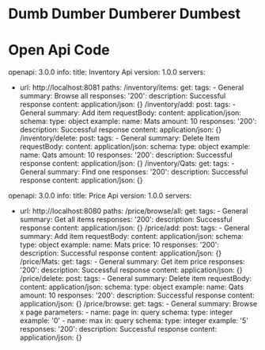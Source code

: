 # Dumb Dumber Dumberer Dumbest




# Open Api Code

openapi: 3.0.0
info:
  title: Inventory Api
  version: 1.0.0
servers:
  - url: http://localhost:8081
paths:
  /inventory/items:
    get:
      tags:
        - General
      summary: Browse all
      responses:
        '200':
          description: Successful response
          content:
            application/json: {}
  /inventory/add:
    post:
      tags:
        - General
      summary: Add item
      requestBody:
        content:
          application/json:
            schema:
              type: object
              example:
                name: Mats
                amount: 10
      responses:
        '200':
          description: Successful response
          content:
            application/json: {}
  /inventory/delete:
    post:
      tags:
        - General
      summary: Delete Item
      requestBody:
        content:
          application/json:
            schema:
              type: object
              example:
                name: Qats
                amount: 10
      responses:
        '200':
          description: Successful response
          content:
            application/json: {}
  /inventory/Qats:
    get:
      tags:
        - General
      summary: Find one
      responses:
        '200':
          description: Successful response
          content:
            application/json: {}
            
            
openapi: 3.0.0
info:
  title: Price Api
  version: 1.0.0
servers:
  - url: http://localhost:8080
paths:
  /price/browse/all:
    get:
      tags:
        - General
      summary: Get all items
      responses:
        '200':
          description: Successful response
          content:
            application/json: {}
  /price/add:
    post:
      tags:
        - General
      summary: Add item
      requestBody:
        content:
          application/json:
            schema:
              type: object
              example:
                name: Mats
                price: 10
      responses:
        '200':
          description: Successful response
          content:
            application/json: {}
  /price/Mats:
    get:
      tags:
        - General
      summary: Get item price
      responses:
        '200':
          description: Successful response
          content:
            application/json: {}
  /price/delete:
    post:
      tags:
        - General
      summary: Delete item
      requestBody:
        content:
          application/json:
            schema:
              type: object
              example:
                name: Qats
                amount: 10
      responses:
        '200':
          description: Successful response
          content:
            application/json: {}
  /price/browse:
    get:
      tags:
        - General
      summary: Browse x page
      parameters:
        - name: page
          in: query
          schema:
            type: integer
          example: '0'
        - name: max
          in: query
          schema:
            type: integer
          example: '5'
      responses:
        '200':
          description: Successful response
          content:
            application/json: {}   


